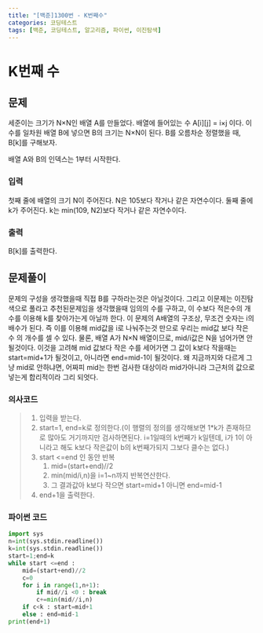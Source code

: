 ```yaml
---
title: "[백준]1300번 - K번째수"
categories: 코딩테스트
tags: [백준, 코딩테스트, 알고리즘, 파이썬, 이진탐색]
---
```


# K번째 수

## 문제

세준이는 크기가 N×N인 배열 A를 만들었다. 배열에 들어있는 수 A\[i][j] = i×j 이다. 이 수를 일차원 배열 B에 넣으면 B의 크기는 N×N이 된다. B를 오름차순 정렬했을 때, B[k]를 구해보자.

배열 A와 B의 인덱스는 1부터 시작한다.

### 입력

첫째 줄에 배열의 크기 N이 주어진다. N은 105보다 작거나 같은 자연수이다. 둘째 줄에 k가 주어진다. k는 min(109, N2)보다 작거나 같은 자연수이다.

### 출력

B[k]를 출력한다.

## 문제풀이

문제의 구성을 생각했을때 직접 B를  구하라는것은 아닐것이다. 그리고 이문제는 이진탐색으로 풀라고 추천된문제임을 생각했을때 임의의 수를 구하고, 이 수보다 적은수의 개수를 이용해 k를 찾아가는게 아닐까 한다. 이 문제의 A배열의 구조상, 무조건 숫자는 i의 배수가 된다. 즉 이를 이용해 mid값을 i로 나눠주는것 만으로 우리는 mid값 보다 작은 수 의 개수를 셀 수 있다. 물론, 배열 A가 N×N 배열이므로, mid/i값은 N을 넘어가면 안될것이다. 이것을 고려해 mid 값보다 작은 수를 세어가면 그 값이 k보다 작을때는 start=mid+1가 될것이고, 아니라면 end=mid-1이 될것이다. 왜 지금까지와 다르게 그냥 mid로 안하냐면, 어짜피 mid는 한번 검사한 대상이라 mid가아니라 그근처의 값으로 넣는게 합리적이라 그리 되엇다.

### 의사코드

> 1. 입력을 받는다.
> 2. start=1, end=k로 정의한다.(이 행렬의 정의를 생각해보면 1*k가 존재하므로 많아도 거기까지만 검사하면된다. i=1일때의 k번째가 k일텐데, i가 1이 아니라고 해도 k보다 작은값이 b의 k번째가되지 그보다 클수는 없다.)
> 3. start <=end 인 동안 반복
>    1. mid=(start+end)//2
>    2. min(mid/i,n)을 i=1~n까지 반복연산한다.
>    3. 그 결과값아 k보다 작으면 start=mid+1 아니면 end=mid-1
> 4. end+1을 출력한다.

### 파이썬 코드

```python
import sys
n=int(sys.stdin.readline())
k=int(sys.stdin.readline())
start=1;end=k
while start <=end :
    mid=(start+end)//2
    c=0
    for i in range(1,n+1):
        if mid//i <0 : break
        c+=min(mid//i,n)
    if c<k : start=mid+1
    else : end=mid-1
print(end+1)
```

